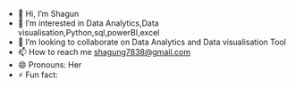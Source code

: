 - 👋 Hi, I’m Shagun
- 👀 I’m interested in Data Analytics,Data visualisation,Python,sql,powerBI,excel
- 💞️ I’m looking to collaborate on Data Analytics and Data visualisation Tool
- 📫 How to reach me shagung7838@gmail.com
- 😄 Pronouns: Her
- ⚡ Fun fact: 

<!---
Shagun789/Shagun789 is a ✨ special ✨ repository because its `README.md` (this file) appears on your GitHub profile.
You can click the Preview link to take a look at your changes.
--->
